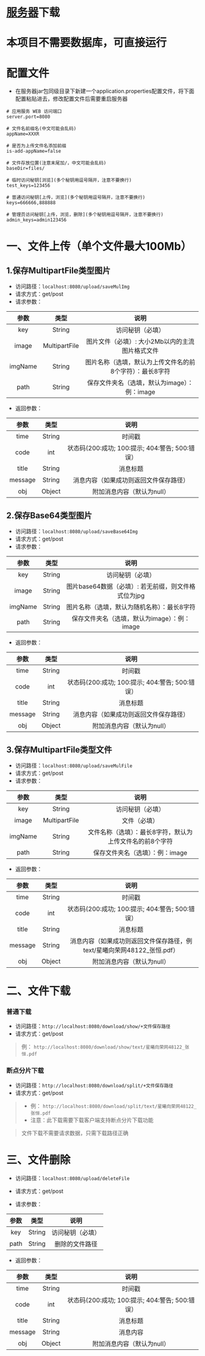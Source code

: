 # [服务器](https://github.com/ZhangHeng0805/file_servser/releases/download/2.0/default.zip)下载
# 本项目不需要数据库，可直接运行
# 配置文件
* 在服务器jar包同级目录下新建一个application.properties配置文件，将下面配置粘贴进去，修改配置文件后需要重启服务器
```properties
# 应用服务 WEB 访问端口
server.port=8080
        
# 文件名前缀名(中文可能会乱码)
appName=XXXR

# 是否为上传文件名添加前缀
is-add-appName=false

# 文件存放位置(注意末尾加/，中文可能会乱码)
baseDir=files/

# 临时访问秘钥[浏览](多个秘钥用逗号隔开，注意不要换行)
test_keys=123456

# 普通访问秘钥[上传，浏览](多个秘钥用逗号隔开，注意不要换行)
keys=666666,888888

# 管理员访问秘钥[上传，浏览，删除](多个秘钥用逗号隔开，注意不要换行)
admin_keys=admin123456
```

# 一、文件上传（单个文件最大100Mb）

## 1.保存MultipartFile类型图片
* 访问路径：```localhost:8080/upload/saveMulImg```
* 请求方式：get/post
* 请求参数：


|  参数   |     类型      |                           说明                           |
| :-----: | :-----------: | :------------------------------------------------------: |
|   key   |    String     |                     访问秘钥（必填）                     |
|  image  | MultipartFile |     图片文件（必填）: 大小2Mb以内的主流图片格式文件      |
| imgName |    String     | 图片名称（选填，默认为上传文件名的前8个字符）：最长8字符 |
|  path   |    String     |       保存文件夹名（选填，默认为image）：例：image       |

* 返回参数：

|  参数   |  类型  |                      说明                       |
| :-----: | :----: | :---------------------------------------------: |
|  time   | String |                     时间戳                      |
|  code   |  int   | 状态码(200:成功; 100:提示; 404:警告; 500:错误） |
|  title  | String |                    消息标题                     |
| message | String |     消息内容（如果成功则返回文件保存路径）      |
|   obj   | Object |           附加消息内容（默认为null）            |

## 2.保存Base64类型图片

* 访问路径：```localhost:8080/upload/saveBase64Img```
* 请求方式：get/post
* 请求参数：


|  参数   |  类型  |                        说明                         |
| :-----: | :----: | :-------------------------------------------------: |
|   key   | String |                  访问秘钥（必填）                   |
|  image  | String | 图片base64数据（必填）: 若无前缀，则文件格式位为jpg |
| imgName | String |     图片名称（选填，默认为随机名称）：最长8字符     |
|  path   | String |    保存文件夹名（选填，默认为image）：例：image     |

* 返回参数：

|  参数   |  类型  |                      说明                       |
| :-----: | :----: | :---------------------------------------------: |
|  time   | String |                     时间戳                      |
|  code   |  int   | 状态码(200:成功; 100:提示; 404:警告; 500:错误） |
|  title  | String |                    消息标题                     |
| message | String |     消息内容（如果成功则返回文件保存路径）      |
|   obj   | Object |           附加消息内容（默认为null）            |

  ## 3.保存MultipartFile类型文件

* 访问路径：```localhost:8080/upload/saveMulFile```
* 请求方式：get/post
* 请求参数：

|  参数   |     类型      |                           说明                           |
| :-----: | :-----------: | :------------------------------------------------------: |
|   key   |    String     |                     访问秘钥（必填）                     |
|  image  | MultipartFile |                     文件（必填）                     |
| imgName |    String     | 文件名称（选填）：最长8字符，默认为上传文件名的前8个字符 |
|  path   |    String     |             保存文件夹名（选填）：例：image              |
* 返回参数：

|  参数   |  类型  |                             说明                             |
| :-----: | :----: | :----------------------------------------------------------: |
|  time   | String |                            时间戳                            |
|  code   |  int   |       状态码(200:成功; 100:提示; 404:警告; 500:错误）        |
|  title  | String |                           消息标题                           |
| message | String | 消息内容（如果成功则返回文件保存路径，例text/星曦向荣网48122_张恒.pdf） |
|   obj   | Object |                  附加消息内容（默认为null）                  |

# 二、文件下载
### 普通下载
* 访问路径：```http://localhost:8080/download/show/+文件保存路径```
* 请求方式：get/post

> 例： ```http://localhost:8080/download/show/text/星曦向荣网48122_张恒.pdf ```
### 断点分片下载
* 访问路径：```http://localhost:8080/download/split/+文件保存路径```
* 请求方式：get/post
> * 例： ```http://localhost:8080/download/split/text/星曦向荣网48122_张恒.pdf ```
> * 注意：此下载需要下载客户端支持断点分片下载功能

> 文件下载不需要请求数据，只需下载路径正确

# 三、文件删除

* 访问路径：```localhost:8080/upload/deleteFile```

* 请求方式：get/post

* 请求参数：

| 参数 |  类型  |       说明       |
| :--: | :----: | :--------------: |
| key  | String | 访问秘钥（必填） |
| path | String |  删除的文件路径  |

* 返回参数：

|  参数   |  类型  |                      说明                       |
| :-----: | :----: | :---------------------------------------------: |
|  time   | String |                     时间戳                      |
|  code   |  int   | 状态码(200:成功; 100:提示; 404:警告; 500:错误） |
|  title  | String |                    消息标题                     |
| message | String |                    消息内容                     |
|   obj   | Object |           附加消息内容（默认为null）            |

